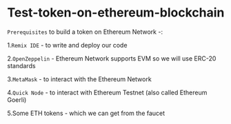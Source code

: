 # Test-token-on-ethereum-blockchain

`Prerequisites` to build a token on Ethereum Network -:

1.`Remix IDE` - to write and deploy our code

2.`OpenZeppelin` - Ethereum Network supports EVM so we will use ERC-20 standards

3.`MetaMask` - to interact with the Ethereum Network

4.`Quick Node` - to interact with Ethereum Testnet (also called Ethereum Goerli)

5.Some ETH tokens - which we can get from the faucet

